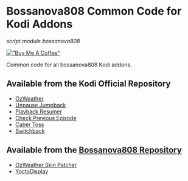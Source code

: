 
Bossanova808 Common Code for Kodi Addons
===================================

_script.module.bossanova808_

[!["Buy Me A Coffee"](https://www.buymeacoffee.com/assets/img/custom_images/orange_img.png)](https://www.buymeacoffee.com/bossanova808)


Common code for all bossanova808 Kodi addons.

## Available from the Kodi Official Repository

* [OzWeather](https://kodi.wiki/index.php?title=Add-on:Oz_Weather) 
* [Unpause Jumpback](https://kodi.wiki/view/Add-on:Unpause_Jumpback)
* [Playback Resumer](https://kodi.wiki/view/Add-on:Kodi_Playback_Resumer)
* [Check Previous Episode](https://kodi.wiki/view/Add-on:XBMC_Check_Previous_Episode)
* [Caber Toss](https://kodi.wiki/view/Add-on:Caber_Toss)
* [Switchback](https://kodi.wiki/view/Add-on:Switchback)


## Available from the [Bossanova808 Repository](https://github.com/bossanova808/repository.bossanova808)

* [OzWeather Skin Patcher](https://github.com/bossanova808/repository.bossanova808)
* [YoctoDisplay](https://github.com/bossanova808/repository.bossanova808)









